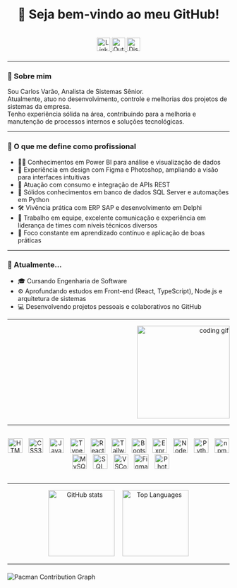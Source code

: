 <h1 align="center">👋 Seja bem-vindo ao meu GitHub!</h1>

<br>

<!-- Ícones de contato centralizados -->
<div align="center" style="margin-bottom: 20px;">
  <a href="https://linkedin.com/in/carlosvaraofrontend" target="_blank" rel="noopener noreferrer">
    <img src="https://img.shields.io/static/v1?message=LinkedIn&logo=linkedin&color=0077B5&logoColor=white&style=for-the-badge" height="30" alt="LinkedIn" />
  </a>
  <a href="mailto:carlosvarao.frontend@hotmail.com" target="_blank" rel="noopener noreferrer">
    <img src="https://img.shields.io/static/v1?message=Outlook&logo=microsoft-outlook&color=0078D4&logoColor=white&style=for-the-badge" height="30" alt="Outlook Email" />
  </a>
  <a href="https://discord.gg/seulink" target="_blank" rel="noopener noreferrer">
    <img src="https://img.shields.io/static/v1?message=Discord&logo=discord&color=7289DA&logoColor=white&style=for-the-badge" height="30" alt="Discord" />
  </a>
</div>

---

<!-- Sobre mim -->
<p align="left">
  
### 🧠 Sobre mim

Sou Carlos Varão, Analista de Sistemas Sênior.<br>
Atualmente, atuo no desenvolvimento, controle e melhorias dos projetos de sistemas da empresa.<br>
Tenho experiência sólida na área, contribuindo para a melhoria e manutenção de processos internos e soluções tecnológicas.

</p>

---

<!-- O que me define -->
<p align="left">

### 💼 O que me define como profissional

- 👨‍💻 Conhecimentos em Power BI para análise e visualização de dados  
- 🎨 Experiência em design com Figma e Photoshop, ampliando a visão para interfaces intuitivas  
- 🔌 Atuação com consumo e integração de APIs REST  
- 🧠 Sólidos conhecimentos em banco de dados SQL Server e automações em Python  
- 🛠️ Vivência prática com ERP SAP e desenvolvimento em Delphi  
- 🤝 Trabalho em equipe, excelente comunicação e experiência em liderança de times com níveis técnicos diversos  
- 🚀 Foco constante em aprendizado contínuo e aplicação de boas práticas  

</p>

---

<!-- Atualmente -->
<p align="left">

### 🌱 Atualmente...

- 🎓 Cursando Engenharia de Software  
- ⚙️ Aprofundando estudos em Front-end (React, TypeScript), Node.js e arquitetura de sistemas  
- 💻 Desenvolvendo projetos pessoais e colaborativos no GitHub  

</p>

---

<!-- GIF alinhado à direita -->
<p align="right">
  <img src="https://i.imgflip.com/a0fr04.gif" alt="coding gif" height="210" />
</p>

---

<!-- Tecnologias (icons inline centralizados) -->
<div align="center" style="margin: 30px 0;">
  <img src="https://cdn.jsdelivr.net/gh/devicons/devicon/icons/html5/html5-original.svg" height="33" alt="HTML5" />
  <img src="https://cdn.jsdelivr.net/gh/devicons/devicon/icons/css3/css3-original.svg" height="33" alt="CSS3" style="margin-left:10px" />
  <img src="https://cdn.jsdelivr.net/gh/devicons/devicon/icons/javascript/javascript-original.svg" height="33" alt="JavaScript" style="margin-left:10px" />
  <img src="https://cdn.jsdelivr.net/gh/devicons/devicon/icons/typescript/typescript-original.svg" height="33" alt="TypeScript" style="margin-left:10px" />
  <img src="https://cdn.jsdelivr.net/gh/devicons/devicon/icons/react/react-original.svg" height="33" alt="React" style="margin-left:10px" />
  <img src="https://skillicons.dev/icons?i=tailwind" height="33" alt="Tailwind CSS" style="margin-left:10px" />
  <img src="https://cdn.jsdelivr.net/gh/devicons/devicon/icons/bootstrap/bootstrap-original.svg" height="33" alt="Bootstrap" style="margin-left:10px" />
  <img src="https://skillicons.dev/icons?i=express" height="33" alt="Express" style="margin-left:10px" />
  <img src="https://cdn.jsdelivr.net/gh/devicons/devicon/icons/nodejs/nodejs-original.svg" height="33" alt="Node.js" style="margin-left:10px" />
  <img src="https://cdn.jsdelivr.net/gh/devicons/devicon/icons/python/python-original.svg" height="33" alt="Python" style="margin-left:10px" />
  <img src="https://cdn.jsdelivr.net/gh/devicons/devicon/icons/npm/npm-original-wordmark.svg" height="33" alt="npm" style="margin-left:10px" />
  <img src="https://cdn.jsdelivr.net/gh/devicons/devicon/icons/mysql/mysql-original.svg" height="33" alt="MySQL" style="margin-left:10px" />
  <img src="https://cdn.jsdelivr.net/gh/devicons/devicon/icons/microsoftsqlserver/microsoftsqlserver-plain.svg" height="33" alt="SQL Server" style="margin-left:10px" />
  <img src="https://cdn.jsdelivr.net/gh/devicons/devicon/icons/vscode/vscode-original.svg" height="33" alt="VSCode" style="margin-left:10px" />
  <img src="https://cdn.jsdelivr.net/gh/devicons/devicon/icons/figma/figma-original.svg" height="33" alt="Figma" style="margin-left:10px" />
  <img src="https://skillicons.dev/icons?i=ps" height="33" alt="Photoshop" style="margin-left:10px" />
</div>

---

<!-- GitHub Stats lado a lado -->
<div align="center">
  <img src="https://github-readme-stats.vercel.app/api?username=CarlosVarao&show_icons=true&theme=gotham&locale=en" height="150" alt="GitHub stats" />
  <img src="https://github-readme-stats.vercel.app/api/top-langs?username=CarlosVarao&layout=compact&langs_count=5&theme=gotham&locale=pt-br" height="150" alt="Top Languages" style="margin-left:15px" />
</div>

---

<!-- Pacman contribution graph (responde ao modo dark/light) -->
<picture>
  <source media="(prefers-color-scheme: dark)" srcset="https://raw.githubusercontent.com/CarlosVarao/CarlosVarao/output/pacman-contribution-graph-dark.svg" />
  <source media="(prefers-color-scheme: light)" srcset="https://raw.githubusercontent.com/CarlosVarao/CarlosVarao/output/pacman-contribution-graph.svg" />
  <img alt="Pacman Contribution Graph" src="https://raw.githubusercontent.com/CarlosVarao/CarlosVarao/output/pacman-contribution-graph.svg" style="display: block; margin: 20px auto;" />
</picture>
